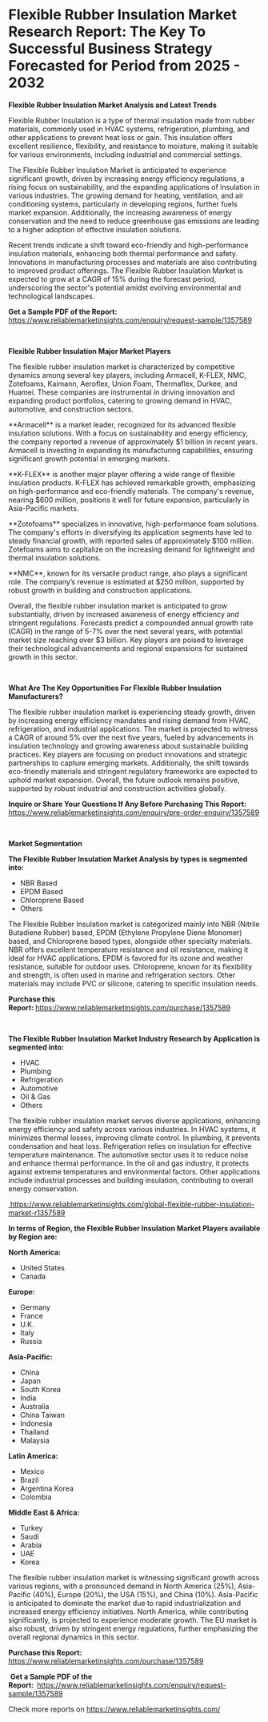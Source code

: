 <p><h1>Flexible Rubber Insulation Market Research Report: The Key To Successful Business Strategy Forecasted for Period from 2025 - 2032</h1></p><p><strong>Flexible Rubber Insulation Market Analysis and Latest Trends</strong></p>
<p><p>Flexible Rubber Insulation is a type of thermal insulation made from rubber materials, commonly used in HVAC systems, refrigeration, plumbing, and other applications to prevent heat loss or gain. This insulation offers excellent resilience, flexibility, and resistance to moisture, making it suitable for various environments, including industrial and commercial settings.</p><p>The Flexible Rubber Insulation Market is anticipated to experience significant growth, driven by increasing energy efficiency regulations, a rising focus on sustainability, and the expanding applications of insulation in various industries. The growing demand for heating, ventilation, and air conditioning systems, particularly in developing regions, further fuels market expansion. Additionally, the increasing awareness of energy conservation and the need to reduce greenhouse gas emissions are leading to a higher adoption of effective insulation solutions.</p><p>Recent trends indicate a shift toward eco-friendly and high-performance insulation materials, enhancing both thermal performance and safety. Innovations in manufacturing processes and materials are also contributing to improved product offerings. The Flexible Rubber Insulation Market is expected to grow at a CAGR of 15% during the forecast period, underscoring the sector's potential amidst evolving environmental and technological landscapes.</p></p>
<p><strong>Get a Sample PDF of the Report:&nbsp;</strong> <a href="https://www.reliablemarketinsights.com/enquiry/request-sample/1357589?utm_campaign=2246&utm_medium=2&utm_source=Github&utm_content=ia&utm_term=02042025&utm_id=flexible-rubber-insulation">https://www.reliablemarketinsights.com/enquiry/request-sample/1357589</a></p>
<p>&nbsp;</p>
<p><strong>Flexible Rubber Insulation Major Market Players</strong></p>
<p><p>The flexible rubber insulation market is characterized by competitive dynamics among several key players, including Armacell, K-FLEX, NMC, Zotefoams, Kaimann, Aeroflex, Union Foam, Thermaflex, Durkee, and Huamei. These companies are instrumental in driving innovation and expanding product portfolios, catering to growing demand in HVAC, automotive, and construction sectors.</p><p>**Armacell** is a market leader, recognized for its advanced flexible insulation solutions. With a focus on sustainability and energy efficiency, the company reported a revenue of approximately $1 billion in recent years. Armacell is investing in expanding its manufacturing capabilities, ensuring significant growth potential in emerging markets.</p><p>**K-FLEX** is another major player offering a wide range of flexible insulation products. K-FLEX has achieved remarkable growth, emphasizing on high-performance and eco-friendly materials. The company's revenue, nearing $600 million, positions it well for future expansion, particularly in Asia-Pacific markets.</p><p>**Zotefoams** specializes in innovative, high-performance foam solutions. The company's efforts in diversifying its application segments have led to steady financial growth, with reported sales of approximately $100 million. Zotefoams aims to capitalize on the increasing demand for lightweight and thermal insulation solutions.</p><p>**NMC**, known for its versatile product range, also plays a significant role. The company’s revenue is estimated at $250 million, supported by robust growth in building and construction applications.</p><p>Overall, the flexible rubber insulation market is anticipated to grow substantially, driven by increased awareness of energy efficiency and stringent regulations. Forecasts predict a compounded annual growth rate (CAGR) in the range of 5-7% over the next several years, with potential market size reaching over $3 billion. Key players are poised to leverage their technological advancements and regional expansions for sustained growth in this sector.</p></p>
<p>&nbsp;</p>
<p><strong>What Are The Key Opportunities For Flexible Rubber Insulation Manufacturers?</strong></p>
<p><p>The flexible rubber insulation market is experiencing steady growth, driven by increasing energy efficiency mandates and rising demand from HVAC, refrigeration, and industrial applications. The market is projected to witness a CAGR of around 5% over the next five years, fueled by advancements in insulation technology and growing awareness about sustainable building practices. Key players are focusing on product innovations and strategic partnerships to capture emerging markets. Additionally, the shift towards eco-friendly materials and stringent regulatory frameworks are expected to uphold market expansion. Overall, the future outlook remains positive, supported by robust industrial and construction activities globally.</p></p>
<p><strong>Inquire or Share Your Questions If Any Before Purchasing This Report:</strong> <a href="https://www.reliablemarketinsights.com/enquiry/pre-order-enquiry/1357589?utm_campaign=2246&utm_medium=2&utm_source=Github&utm_content=ia&utm_term=02042025&utm_id=flexible-rubber-insulation">https://www.reliablemarketinsights.com/enquiry/pre-order-enquiry/1357589</a></p>
<p>&nbsp;</p>
<p><strong>Market Segmentation</strong></p>
<p><strong>The Flexible Rubber Insulation Market Analysis by types is segmented into:</strong></p>
<p><ul><li>NBR Based</li><li>EPDM Based</li><li>Chloroprene Based</li><li>Others</li></ul></p>
<p><p>The Flexible Rubber Insulation market is categorized mainly into NBR (Nitrile Butadiene Rubber) based, EPDM (Ethylene Propylene Diene Monomer) based, and Chloroprene based types, alongside other specialty materials. NBR offers excellent temperature resistance and oil resistance, making it ideal for HVAC applications. EPDM is favored for its ozone and weather resistance, suitable for outdoor uses. Chloroprene, known for its flexibility and strength, is often used in marine and refrigeration sectors. Other materials may include PVC or silicone, catering to specific insulation needs.</p></p>
<p><strong>Purchase this Report:&nbsp;</strong><a href="https://www.reliablemarketinsights.com/purchase/1357589?utm_campaign=2246&utm_medium=2&utm_source=Github&utm_content=ia&utm_term=02042025&utm_id=flexible-rubber-insulation">https://www.reliablemarketinsights.com/purchase/1357589</a></p>
<p>&nbsp;</p>
<p><strong>The Flexible Rubber Insulation Market Industry Research by Application is segmented into:</strong></p>
<p><ul><li>HVAC</li><li>Plumbing</li><li>Refrigeration</li><li>Automotive</li><li>Oil & Gas</li><li>Others</li></ul></p>
<p><p>The flexible rubber insulation market serves diverse applications, enhancing energy efficiency and safety across various industries. In HVAC systems, it minimizes thermal losses, improving climate control. In plumbing, it prevents condensation and heat loss. Refrigeration relies on insulation for effective temperature maintenance. The automotive sector uses it to reduce noise and enhance thermal performance. In the oil and gas industry, it protects against extreme temperatures and environmental factors. Other applications include industrial processes and building insulation, contributing to overall energy conservation.</p></p>
<p><a href="https://www.reliablemarketinsights.com/global-flexible-rubber-insulation-market-r1357589?utm_campaign=2246&utm_medium=2&utm_source=Github&utm_content=ia&utm_term=02042025&utm_id=flexible-rubber-insulation">&nbsp;https://www.reliablemarketinsights.com/global-flexible-rubber-insulation-market-r1357589</a></p>
<p><strong>In terms of Region, the Flexible Rubber Insulation Market Players available by Region are:</strong></p>
<p>
    <p> <strong> North America: </strong>
        <ul>
            <li>United States</li>
            <li>Canada</li>
        </ul>
        </p> 
    <p> <strong> Europe: </strong>
        <ul>
            <li>Germany</li>
            <li>France</li>
            <li>U.K.</li>
            <li>Italy</li>
            <li>Russia</li>
        </ul>
        </p> 
    <p> <strong> Asia-Pacific: </strong>
        <ul>
            <li>China</li>
            <li>Japan</li>
            <li>South Korea</li>
            <li>India</li>
            <li>Australia</li>
            <li>China Taiwan</li>
            <li>Indonesia</li>
            <li>Thailand</li>
            <li>Malaysia</li>
        </ul>
        </p> 
    <p> <strong> Latin America: </strong>
        <ul>
            <li>Mexico</li>
            <li>Brazil</li>
            <li>Argentina Korea</li>
            <li>Colombia</li>
        </ul>
        </p> 
    <p> <strong> Middle East & Africa: </strong>
        <ul>
            <li>Turkey</li>
            <li>Saudi</li>
            <li>Arabia</li>
            <li>UAE</li>
            <li>Korea</li>
        </ul>
    </p>
    </p>
<p><p>The flexible rubber insulation market is witnessing significant growth across various regions, with a pronounced demand in North America (25%), Asia-Pacific (40%), Europe (20%), the USA (15%), and China (10%). Asia-Pacific is anticipated to dominate the market due to rapid industrialization and increased energy efficiency initiatives. North America, while contributing significantly, is projected to experience moderate growth. The EU market is also robust, driven by stringent energy regulations, further emphasizing the overall regional dynamics in this sector.</p></p>
<p><strong>Purchase this Report: </strong><a href="https://www.reliablemarketinsights.com/purchase/1357589?utm_campaign=2246&utm_medium=2&utm_source=Github&utm_content=ia&utm_term=02042025&utm_id=flexible-rubber-insulation">https://www.reliablemarketinsights.com/purchase/1357589</a></p>
<p>&nbsp;<strong>Get a Sample PDF of the Report:&nbsp;&nbsp;</strong><a href="https://www.reliablemarketinsights.com/enquiry/request-sample/1357589?utm_campaign=2246&utm_medium=2&utm_source=Github&utm_content=ia&utm_term=02042025&utm_id=flexible-rubber-insulation">https://www.reliablemarketinsights.com/enquiry/request-sample/1357589</a></p>
<p><strong></strong></p>
<p>Check more reports on <a href="https://www.reliablemarketinsights.com/?utm_campaign=2246&utm_medium=2&utm_source=Github&utm_content=ia&utm_term=02042025&utm_id=flexible-rubber-insulation">https://www.reliablemarketinsights.com/</a></p>